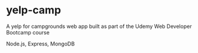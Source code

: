 # yelp-camp
A yelp for campgrounds web app built as part of the Udemy Web Developer Bootcamp course

Node.js, Express, MongoDB
